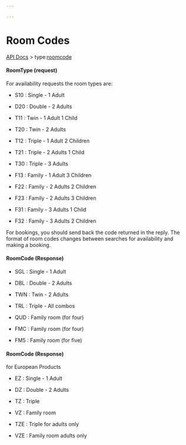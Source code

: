 ```yaml
---

---
```


# Room Codes

[API Docs](/hxapi/) > type:[roomcode](roomcode)

#### RoomType (request)

For availability requests the room types are:


*  S10 : Single - 1 Adult

*  D20 : Double - 2 Adults

*  T11 : Twin - 1 Adult 1 Child

*  T20 : Twin - 2 Adults

*  T12 : Triple - 1 Adult 2 Children

*  T21 : Triple - 2 Adults 1 Child

*  T30 : Triple - 3 Adults

*  F13 : Family - 1 Adult 3 Children

*  F22 : Family - 2 Adults 2 Children

*  F23 : Family - 2 Adults 3 Children

*  F31 : Family - 3 Adults 1 Child

*  F32 : Family - 3 Adults 2 Children

For bookings, you should send back the code returned in the reply. The format of room codes changes between searches for availability and making a booking. 

#### RoomCode (Response)


*  SGL : Single - 1 Adult

*  DBL : Double - 2 Adults

*  TWN : Twin - 2 Adults

*  TRL : Triple - All combos

*  QUD : Family room (for four)

*  FMC : Family room (for four)

*  FM5 : Family room (for five)

#### RoomCode (Response)

for European Products


*  EZ : Single - 1 Adult

*  DZ : Double - 2 Adults 

*  TZ : Triple 

*  VZ : Family room

*  TZE : Triple for adults only

*  VZE : Family room adults only
